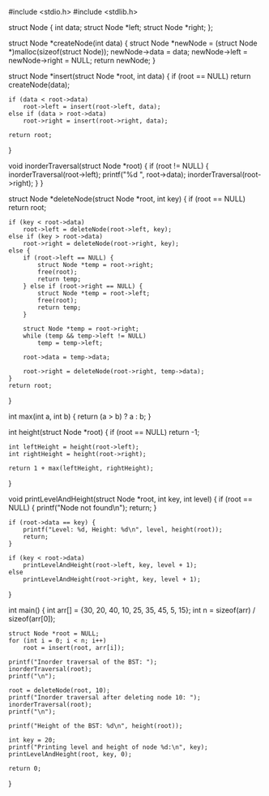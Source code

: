 #include <stdio.h>
#include <stdlib.h>

struct Node {
    int data;
    struct Node *left;
    struct Node *right;
};

struct Node *createNode(int data) {
    struct Node *newNode = (struct Node *)malloc(sizeof(struct Node));
    newNode->data = data;
    newNode->left = newNode->right = NULL;
    return newNode;
}

struct Node *insert(struct Node *root, int data) {
    if (root == NULL)
        return createNode(data);

    if (data < root->data)
        root->left = insert(root->left, data);
    else if (data > root->data)
        root->right = insert(root->right, data);

    return root;
}

void inorderTraversal(struct Node *root) {
    if (root != NULL) {
        inorderTraversal(root->left);
        printf("%d ", root->data);
        inorderTraversal(root->right);
    }
}

struct Node *deleteNode(struct Node *root, int key) {
    if (root == NULL)
        return root;

    if (key < root->data)
        root->left = deleteNode(root->left, key);
    else if (key > root->data)
        root->right = deleteNode(root->right, key);
    else {
        if (root->left == NULL) {
            struct Node *temp = root->right;
            free(root);
            return temp;
        } else if (root->right == NULL) {
            struct Node *temp = root->left;
            free(root);
            return temp;
        }

        struct Node *temp = root->right;
        while (temp && temp->left != NULL)
            temp = temp->left;

        root->data = temp->data;

        root->right = deleteNode(root->right, temp->data);
    }
    return root;
}

int max(int a, int b) {
    return (a > b) ? a : b;
}

int height(struct Node *root) {
    if (root == NULL)
        return -1;

    int leftHeight = height(root->left);
    int rightHeight = height(root->right);

    return 1 + max(leftHeight, rightHeight);
}

void printLevelAndHeight(struct Node *root, int key, int level) {
    if (root == NULL) {
        printf("Node not found\n");
        return;
    }

    if (root->data == key) {
        printf("Level: %d, Height: %d\n", level, height(root));
        return;
    }

    if (key < root->data)
        printLevelAndHeight(root->left, key, level + 1);
    else
        printLevelAndHeight(root->right, key, level + 1);
}

int main() {
    int arr[] = {30, 20, 40, 10, 25, 35, 45, 5, 15};
    int n = sizeof(arr) / sizeof(arr[0]);

    struct Node *root = NULL;
    for (int i = 0; i < n; i++)
        root = insert(root, arr[i]);

    printf("Inorder traversal of the BST: ");
    inorderTraversal(root);
    printf("\n");

    root = deleteNode(root, 10);
    printf("Inorder traversal after deleting node 10: ");
    inorderTraversal(root);
    printf("\n");

    printf("Height of the BST: %d\n", height(root));

    int key = 20;
    printf("Printing level and height of node %d:\n", key);
    printLevelAndHeight(root, key, 0);

    return 0;
}

